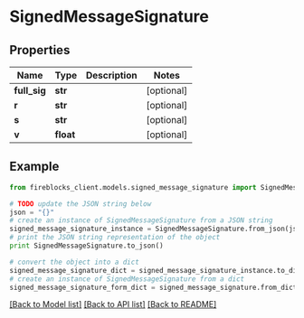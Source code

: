 # SignedMessageSignature


## Properties
Name | Type | Description | Notes
------------ | ------------- | ------------- | -------------
**full_sig** | **str** |  | [optional] 
**r** | **str** |  | [optional] 
**s** | **str** |  | [optional] 
**v** | **float** |  | [optional] 

## Example

```python
from fireblocks_client.models.signed_message_signature import SignedMessageSignature

# TODO update the JSON string below
json = "{}"
# create an instance of SignedMessageSignature from a JSON string
signed_message_signature_instance = SignedMessageSignature.from_json(json)
# print the JSON string representation of the object
print SignedMessageSignature.to_json()

# convert the object into a dict
signed_message_signature_dict = signed_message_signature_instance.to_dict()
# create an instance of SignedMessageSignature from a dict
signed_message_signature_form_dict = signed_message_signature.from_dict(signed_message_signature_dict)
```
[[Back to Model list]](../README.md#documentation-for-models) [[Back to API list]](../README.md#documentation-for-api-endpoints) [[Back to README]](../README.md)


